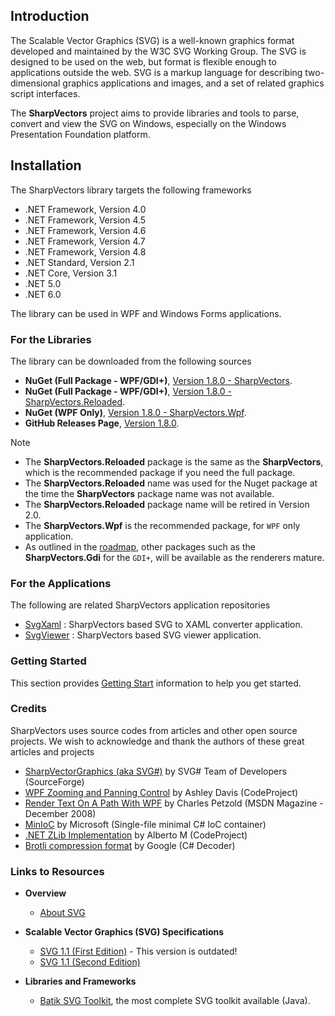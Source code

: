 ## Introduction
The Scalable Vector Graphics (SVG) is a well-known graphics format developed and maintained by the W3C SVG Working Group. The SVG is designed to be used on the web, but format is flexible enough to applications outside the web.
SVG is a markup language for describing two-dimensional graphics applications and images, and a set of related graphics script interfaces.

The **SharpVectors** project aims to provide libraries and tools to parse, convert and view the SVG on Windows, especially on the Windows Presentation Foundation platform.

## Installation
The SharpVectors library targets the following frameworks
* .NET Framework, Version 4.0
* .NET Framework, Version 4.5
* .NET Framework, Version 4.6
* .NET Framework, Version 4.7
* .NET Framework, Version 4.8
* .NET Standard, Version 2.1
* .NET Core, Version 3.1
* .NET 5.0
* .NET 6.0

The library can be used in WPF and Windows Forms applications.

### For the Libraries
The library can be downloaded from the following sources
* **NuGet (Full Package - WPF/GDI+)**, [Version 1.8.0 - SharpVectors](https://www.nuget.org/packages/SharpVectors/).
* **NuGet (Full Package - WPF/GDI+)**, [Version 1.8.0 - SharpVectors.Reloaded](https://www.nuget.org/packages/SharpVectors.Reloaded/).
* **NuGet (WPF Only)**, [Version 1.8.0 - SharpVectors.Wpf](https://www.nuget.org/packages/SharpVectors.Wpf/).
* **GitHub Releases Page**, [Version 1.8.0](https://github.com/ElinamLLC/SharpVectors/releases).
> [!NOTE]
> * The **SharpVectors.Reloaded** package is the same as the **SharpVectors**, which is the recommended package if you need the full package.
> * The **SharpVectors.Reloaded** name was used for the Nuget package at the time the **SharpVectors** package name was not available.
> * The **SharpVectors.Reloaded** package name will be retired in Version 2.0.
> * The **SharpVectors.Wpf** is the recommended package, for `WPF` only application.
> * As outlined in the [roadmap](https://github.com/ElinamLLC/SharpVectors/issues/147), other packages such as the **SharpVectors.Gdi** for the `GDI+`, will be available as the renderers mature.

### For the Applications
The following are related SharpVectors application repositories
* [SvgXaml](https://github.com/ElinamLLC/SvgXaml) : SharpVectors based SVG to XAML converter application.
* [SvgViewer](https://github.com/ElinamLLC/SvgViewer) : SharpVectors based SVG viewer application.

### Getting Started
This section provides [Getting Start](xref:topic_getting_started) information to help you get started.

### Credits
SharpVectors uses source codes from articles and other open source projects. We wish to acknowledge and thank 
the authors of these great articles and projects
* [SharpVectorGraphics (aka SVG#)](https://sourceforge.net/projects/svgdomcsharp/) by SVG# Team of Developers (SourceForge)
* [WPF Zooming and Panning Control](https://www.codeproject.com/KB/WPF/zoomandpancontrol.aspx) by Ashley Davis (CodeProject)
* [Render Text On A Path With WPF](https://msdn.microsoft.com/en-us/magazine/dd263097.aspx) by Charles Petzold (MSDN Magazine - December 2008)
* [MinIoC](https://github.com/microsoft/MinIoC) by Microsoft (Single-file minimal C# IoC container)
* [.NET ZLib Implementation](https://www.codeproject.com/Tips/830793/NET-ZLib-Implementation) by Alberto M (CodeProject)
* [Brotli compression format](https://github.com/google/brotli) by Google (C# Decoder)

### Links to Resources
* **Overview**
	* [About SVG](https://www.w3.org/Graphics/SVG/About.html)

* **Scalable Vector Graphics (SVG) Specifications**
	* [SVG 1.1 (First Edition)](https://www.w3.org/TR/2003/REC-SVG11-20030114/) - This version is outdated!
	* [SVG 1.1 (Second Edition)](https://www.w3.org/TR/SVG11/)

* **Libraries and Frameworks**
	* [Batik SVG Toolkit](https://xmlgraphics.apache.org/batik/), the most complete SVG toolkit available (Java).
